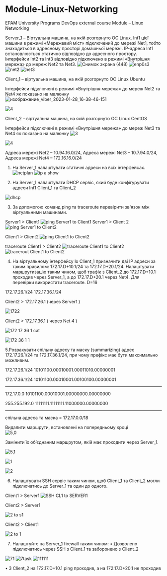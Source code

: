 # Module-Linux-Networking
EPAM University Programs DevOps external course Module – Linux Networking

Server_1 – Віртуальна машина, на якій розгорнуто ОС Linux. Int1 цієї машини в 
режимі «Мережевий міст» підключений до мережі Net1, тобто знаходиться в адресному 
просторі домашньої мережі. IP-адреса Int1 встановлюється статично відповідно до 
адресного простору. Інтерфейси Int2 та Int3 відповідно 
підключено в режимі «Внутрішня мережа» до мереж Net2 та Net3.
![Снимок экрана (448)](https://user-images.githubusercontent.com/102302310/215271673-9657b562-1299-4046-bfbf-94a6bae76c3d.png)
![enp0s3](https://user-images.githubusercontent.com/102302310/215272209-e53e4cfc-ce33-4cd6-a182-02297c26c903.jpg)
![net2](https://user-images.githubusercontent.com/102302310/215272217-d10596da-a290-4361-90ba-2c87e83c4f84.jpg)
![net3](https://user-images.githubusercontent.com/102302310/215272226-46f761ec-0b86-4425-a718-18384fd46771.jpg)

Client_1 – віртуальна машина, на якій розгорнуто ОС Linux  Ubuntu

Інтерфейси підключені в режимі «Внутрішня мережа» до мереж Net2 та Net4 як показано на малюнку
![изображение_viber_2023-01-28_16-38-46-151](https://user-images.githubusercontent.com/102302310/215272538-8aad13f5-b267-470e-a9bf-ed9e18798e02.jpg)

![4](https://user-images.githubusercontent.com/102302310/215272576-b57e10c4-4643-47f8-b1d9-7a10e4359516.jpg)

Client_2 – віртуальна машина, на якій розгорнуто ОС Linux CentOS

Інтерфейси підключені в режимі «Внутрішня мережа» до мереж Net3 та Net4 як показано на малюнку
![3](https://user-images.githubusercontent.com/102302310/215272694-357470c3-075d-4189-8c8b-8eede8af603e.jpg)

![4](https://user-images.githubusercontent.com/102302310/215272731-1b937db9-d67b-4f5a-a61c-eafc33cc3afb.jpg)

Адреса мережі Net2 – 10.94.16.0/24, 
Адреса мережі Net3 – 10.7.94.0/24, 
Адреса мережі Net4 – 172.16.16.0/24
1. На Server_1 налаштувати статичні адреси на всіх інтерфейсах.
![netplan](https://user-images.githubusercontent.com/102302310/215354396-c1fbda44-7c4c-4cc4-a88a-9d81be89febe.png)
![ip  a show](https://user-images.githubusercontent.com/102302310/215354397-f3e946a5-9657-406d-b544-1d2e62d048f9.png)

2. На Server_1 налаштувати DHCP сервіс, який буде конфігурувати адреси Int1 
Client_1 та Client_2

![dhcp](https://user-images.githubusercontent.com/102302310/215354620-06582c63-5ce3-47da-9517-7fe45bb7d8b3.png)

3. За допомогою команд ping та traceroute перевірити зв'язок між віртуальними 
машинами.  

 Server1 > Client1
![ping  Server1 to Client1](https://user-images.githubusercontent.com/102302310/215354394-e531b48a-6745-487d-a5b6-32661dfb18d2.png)
 Server1 > Client 2
![ping Server1 to Client2](https://user-images.githubusercontent.com/102302310/215354387-e8ea25bf-83a9-4b2a-ab79-0f6ce806e505.png)

Client1 > Client2
![ping  Client1  to Client2 ](https://user-images.githubusercontent.com/102302310/215355240-3e91ad35-95c1-4a57-bb05-7f6fdc4d7532.png)

traceroute Client1 > Client2
![traceroute Client1  to  Client2](https://user-images.githubusercontent.com/102302310/215355237-e3d5debb-cf7e-4924-84c8-c3939644342b.png)
![tracerout  Client1 to Client2](https://user-images.githubusercontent.com/102302310/215355239-745dc3f8-6558-4a1d-99a4-38c28eb1551d.png)

4. На віртуальному інтерфейсу lo Client_1 призначити дві ІР адреси за таким правилом: 
172.17.D+10.1/24 та 172.17.D+20.1/24. 
Налаштувати маршрутизацію таким чином, щоб трафік з Client_2 до 172.17.D+10.1 проходив через Server_1, а до 172.17.D+20.1 через Net4. 
Для перевірки використати traceroute.
D=16

172.17.26.1/24
172.17.36.1/24 

Client2 > 172.17.26.1 (через Server1 )
 
![1722](https://user-images.githubusercontent.com/102302310/215370580-f0c1b5fc-02e8-4777-9c6b-7c9d5e72cca8.jpg)

Client2 > 172.17.36.1 ( через  Net 4 )

  ![172 17 36 1 cat](https://user-images.githubusercontent.com/102302310/215365663-85a572a5-a969-4766-ac3b-367a0b8dd378.jpg)

  ![172 36 1 1](https://user-images.githubusercontent.com/102302310/215365694-8a0c1825-64fc-45b7-883f-5edaa06f240e.jpg)

5.Розрахувати спільну адресу та маску (summarizing) адрес 172.17.26.1/24 та 172.17.36.1/24, при чому префікс має бути максимально можливим. 
                
172.17.26.1/24                                                            10101100.00010001.00011010.00000001


172.17.36.1/24                                                            10101100.00010001.00100100.00000001
___________________________________________________
172.17.0.0      10101100.00010001.00000000.00000000

255.255.192.0   11111111.11111111.11000000.00000000
___________________________________________________

спільна адреса та маска = 172.17.0.0/18
                
 Видалити маршрути, встановлені на попередньому кроці            
![5,0](https://user-images.githubusercontent.com/102302310/215371900-d247bc05-8651-4358-93fe-699c930c306f.jpg)

 Замінити їх об’єднаним маршрутом, якій має проходити через Server_1.    

![5,1](https://user-images.githubusercontent.com/102302310/215377586-641c140a-8f9d-4157-a0f8-8c784814d24c.jpg)

![1](https://user-images.githubusercontent.com/102302310/215379315-7bbb2994-53df-48da-b83b-1bd848b7386c.jpg)

![2](https://user-images.githubusercontent.com/102302310/215379318-ce07440d-2fb4-4b29-8d8d-52832e75ec49.jpg)

6. Налаштувати SSH сервіс таким чином, щоб Client_1 та Client_2 могли підключатись до Server_1 та один до одного.

Client1 > Server1 
![SSH CL1 to SERVER1](https://user-images.githubusercontent.com/102302310/215547901-9c1c98e1-0f85-4d48-9d04-7531a67425cc.png)

Client2 > Server1

![2 to  s1](https://user-images.githubusercontent.com/102302310/215537703-a09834a0-92c7-42c6-8314-6db7166583bc.jpg)

Client2 > Client1 

![2  to  1](https://user-images.githubusercontent.com/102302310/215594984-5a027f51-dcea-4260-b3bc-e2dcb85353a5.jpg)

7. Налаштуйте на Server_1 firewall таким чином:
• Дозволено підключатись через SSH з Client_1 та заборонено з Client_2

![71](https://user-images.githubusercontent.com/102302310/215630857-632827ab-4af7-415a-8860-6efa65589dd4.jpg)
![7task](https://user-images.githubusercontent.com/102302310/215630590-1e8d5c25-58b8-42c5-9b42-5e513deca509.jpg)
![111111](https://user-images.githubusercontent.com/102302310/215631434-5a0e3967-b7db-4052-9634-4377f382b4bd.jpg)

• З Client_2 на 172.17.D+10.1 ping проходив, а на 172.17.D+20.1 не проходив

